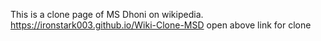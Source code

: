 This is a clone page of MS Dhoni on wikipedia.
https://ironstark003.github.io/Wiki-Clone-MSD
open above link for clone
